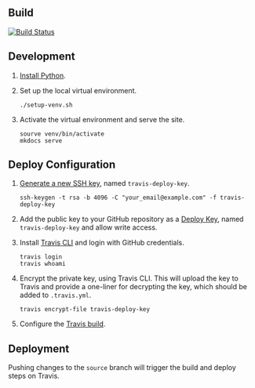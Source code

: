 
## Build

[![Build Status](https://travis-ci.org/copperlight/copperlight.github.io.svg?branch=master)](https://travis-ci.org/copperlight/copperlight.github.io)

## Development

1. [Install Python](https://copperlight.github.io/python/install-the-latest-python-versions-on-macosx/).

1. Set up the local virtual environment.

    ```shell
    ./setup-venv.sh
    ```

1. Activate the virtual environment and serve the site.

    ```
    sourve venv/bin/activate
    mkdocs serve
    ``` 

## Deploy Configuration

1. [Generate a new SSH key](https://help.github.com/en/articles/generating-a-new-ssh-key-and-adding-it-to-the-ssh-agent#generating-a-new-ssh-key),
named `travis-deploy-key`. 

    ```shell
    ssh-keygen -t rsa -b 4096 -C "your_email@example.com" -f travis-deploy-key
    ```

1. Add the public key to your GitHub repository as a [Deploy Key](https://developer.github.com/v3/guides/managing-deploy-keys/#deploy-keys),
named `travis-deploy-key` and allow write access. 

1. Install [Travis CLI](https://github.com/travis-ci/travis.rb) and login with GitHub credentials.

    ```shell
    travis login
    travis whoami
    ```

1. Encrypt the private key, using Travis CLI. This will upload the key to Travis and provide a
one-liner for decrypting the key, which should be added to `.travis.yml`.

    ```shell
    travis encrypt-file travis-deploy-key
    ``` 

1. Configure the [Travis build](./.travis.yml).

## Deployment

Pushing changes to the `source` branch will trigger the build and deploy steps on Travis.
